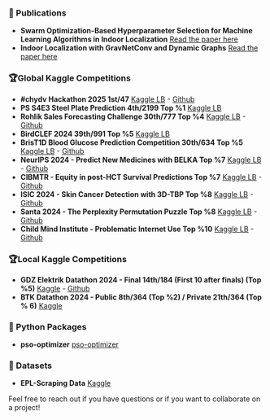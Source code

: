 
### 📜 Publications
- **Swarm Optimization-Based Hyperparameter Selection for Machine Learning Algorithms in Indoor Localization** [Read the paper here](https://ieeexplore.ieee.org/document/10286800)
- **Indoor Localization with GravNetConv and Dynamic Graphs** [Read the paper here](https://ieeexplore.ieee.org/abstract/document/10773531/authors#authors)

### 🏆Global Kaggle Competitions
- **#chydv Hackathon 2025 1st/47** [Kaggle LB](https://www.kaggle.com/competitions/chydv-hackathon-2025/leaderboard) - [Github](https://github.com/mert-byrktr/-chydv-Hackathon-2025)
- **PS S4E3 Steel Plate Prediction 4th/2199 Top %1** [Kaggle LB](https://www.kaggle.com/code/mertbayraktar/eda-0-87932-playground-series-s4e3#7.-Feature-Importance-Analysis-for-XGBoost)
- **Rohlik Sales Forecasting Challenge 30th/777 Top %4** [Kaggle LB](https://www.kaggle.com/competitions/rohlik-sales-forecasting-challenge-v2/leaderboard) - [Github](https://github.com/mert-byrktr/ROHLIK-2024)
- **BirdCLEF 2024 39th/991 Top %5** [Kaggle LB](https://www.kaggle.com/competitions/birdclef-2024/leaderboard)
- **BrisT1D Blood Glucose Prediction Competition 30th/634 Top %5** [Kaggle LB](https://www.kaggle.com/competitions/brist1d/leaderboard) - [Github](https://github.com/mert-byrktr/BRIST1D-2024)
- **NeurIPS 2024 - Predict New Medicines with BELKA Top %7** [Kaggle LB](https://www.kaggle.com/competitions/leash-BELKA/leaderboard) - [Github](https://github.com/mert-byrktr/NeurIPS-2024---Predict-New-Medicines-with-BELKA)
- **CIBMTR - Equity in post-HCT Survival Predictions Top %7** [Kaggle LB](https://www.kaggle.com/competitions/equity-post-HCT-survival-predictions/leaderboard) - [Github](https://github.com/mert-byrktr/CIBMTR-2025-COMPETITION)
- **ISIC 2024 - Skin Cancer Detection with 3D-TBP Top %8** [Kaggle LB](https://www.kaggle.com/competitions/isic-2024-challenge/leaderboard) - [Github](https://github.com/mert-byrktr/ISIC-2024)
- **Santa 2024 - The Perplexity Permutation Puzzle Top %8** [Kaggle LB](https://www.kaggle.com/competitions/santa-2024/leaderboard) - [Github](https://github.com/mert-byrktr/SANTA-2024)
- **Child Mind Institute - Problematic Internet Use Top %10** [Kaggle LB](https://www.kaggle.com/competitions/child-mind-institute-problematic-internet-use/leaderboard) - [Github](https://github.com/mert-byrktr/CMI-2024/tree/main)

### 🏆Local Kaggle Competitions
- **GDZ Elektrik Datathon 2024 - Final 14th/184 (First 10 after finals) (Top %5)** [Kaggle](https://www.kaggle.com/competitions/gdz-elektrik-datathon-2024/leaderboard) - [Github](https://github.com/mert-byrktr/gdz-elektrik-datathon-2024)
- **BTK Datathon 2024 - Public 8th/364 (Top %2) / Private 21th/364 (Top % 6)** [Kaggle](https://www.kaggle.com/competitions/datathon-2024/leaderboard)

### 🐍 Python Packages
- **pso-optimizer** [pso-optimizer](https://pypi.org/project/pso-optimizer/)

### 🚀 Datasets
- **EPL-Scraping Data**  [Kaggle](https://www.kaggle.com/datasets/mertbayraktar/english-premier-league-matches-20232024-season)

Feel free to reach out if you have questions or if you want to collaborate on a project!
